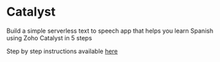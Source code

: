 # Catalyst

Build a simple serverless text to speech app that helps you learn Spanish using Zoho Catalyst in 5 steps

Step by step instructions available [here](https://skssrividhya.medium.com/spanish-learning-app-using-zoho-catalyst-in-5-steps-6d9e0ee91270)
